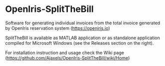 # OpenIris-SplitTheBill
 Software for generating individual invoices from the total invoice generated by OpenIris reservation system (https://openiris.io)

SplitTheBill is available as MATLAB application or as standalone application compiled for Microsoft Windows (see the Releases section on the right).

For installation instruction and usage check the Wiki page (https://github.com/Ajaxels/OpenIris-SplitTheBill/wiki/Home)
